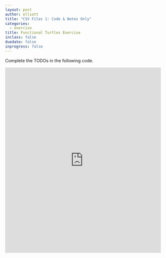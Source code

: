 ```yaml
---
layout: post
author: elliott
title: "CSV Files 1: Code & Notes Only"
categories:
  - exercise
title: Functional Turtles Exercise
inclass: false
duedate: false
inprogress: false
---
```



Complete the TODOs in the following code.

<iframe src="https://trinket.io/embed/python3/7e4d2720d2" width="100%" height="600" frameborder="0" marginwidth="0" marginheight="0" allowfullscreen></iframe>